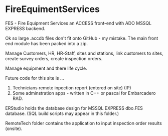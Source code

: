 # FireEquimentServices
FES - Fire Equipment Services an ACCESS front-end with ADO MSSQL EXPRESS backend.

Ok so large .accdb files don't fit onto GitHub - my mistake.
The main front end module has been packed into a zip.

Manage Customers, HR, HR-Staff, sites and stations, link customers to sites, create survey orders, create inspection orders. 

Manage equipment and there life cycle.  

Future code for this site is ... 
1. Technicians remote inpection report (entered on site) (IP)
2. Some adminstration apps - written in C++ or pascal for Embarcadero RAD.

ERStudio holds the database design for MSSQL EXPRESS dbo.FES database.
(SQL build scripts may appear in this folder.)

RemoteTech folder contains the application to input inspection order results (onsite).
